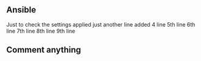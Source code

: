 ## Ansible
Just to check the settings applied
just another line
added 4 line
5th line
6th line
7th line
8th line
9th line
## Comment anything
